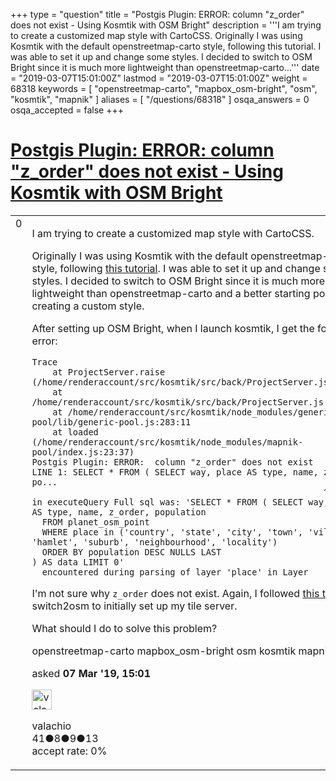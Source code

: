 +++
type = "question"
title = "Postgis Plugin: ERROR:  column &quot;z_order&quot; does not exist - Using Kosmtik with OSM Bright"
description = '''I am trying to create a customized map style with CartoCSS. Originally I was using Kosmtik with the default openstreetmap-carto style, following this tutorial. I was able to set it up and change some styles. I decided to switch to OSM Bright since it is much more lightweight than openstreetmap-carto...'''
date = "2019-03-07T15:01:00Z"
lastmod = "2019-03-07T15:01:00Z"
weight = 68318
keywords = [ "openstreetmap-carto", "mapbox_osm-bright", "osm", "kosmtik", "mapnik" ]
aliases = [ "/questions/68318" ]
osqa_answers = 0
osqa_accepted = false
+++

<div class="headNormal">

# [Postgis Plugin: ERROR: column "z_order" does not exist - Using Kosmtik with OSM Bright](/questions/68318/postgis-plugin-error-column-z_order-does-not-exist-using-kosmtik-with-osm-bright)

</div>

<div id="main-body">

<div id="askform">

<table id="question-table" style="width:100%;">
<colgroup>
<col style="width: 50%" />
<col style="width: 50%" />
</colgroup>
<tbody>
<tr>
<td style="width: 30px; vertical-align: top"><div class="vote-buttons">
<span id="post-68318-upvote" class="ajax-command post-vote up" rel="nofollow" title="I like this post (click again to cancel)"> </span>
<div id="post-68318-score" class="post-score" title="current number of votes">
0
</div>
<span id="post-68318-downvote" class="ajax-command post-vote down" rel="nofollow" title="I dont like this post (click again to cancel)"> </span> <span id="favorite-mark" class="ajax-command favorite-mark" rel="nofollow" title="mark/unmark this question as favorite (click again to cancel)"> </span>
<div id="favorite-count" class="favorite-count">
&#10;</div>
</div></td>
<td><div id="item-right">
<div class="question-body">
<p>I am trying to create a customized map style with CartoCSS.</p>
<p>Originally I was using Kosmtik with the default openstreetmap-carto style, following <a href="https://switch2osm.org/manually-building-a-tile-server-16-04-2-lts/">this tutorial</a>. I was able to set it up and change some styles. I decided to switch to OSM Bright since it is much more lightweight than openstreetmap-carto and a better starting point for creating a custom style.</p>
<p>After setting up OSM Bright, when I launch kosmtik, I get the following error:</p>
<pre><code>Trace
    at ProjectServer.raise (/home/renderaccount/src/kosmtik/src/back/ProjectServer.js:267:13)
    at /home/renderaccount/src/kosmtik/src/back/ProjectServer.js:81:30
    at /home/renderaccount/src/kosmtik/node_modules/generic-pool/lib/generic-pool.js:283:11
    at loaded (/home/renderaccount/src/kosmtik/node_modules/mapnik-pool/index.js:23:37)
Postgis Plugin: ERROR:  column &quot;z_order&quot; does not exist
LINE 1: SELECT * FROM ( SELECT way, place AS type, name, z_order, po...
                                                         ^
in executeQuery Full sql was: &#39;SELECT * FROM ( SELECT way, place AS type, name, z_order, population
  FROM planet_osm_point
  WHERE place in (&#39;country&#39;, &#39;state&#39;, &#39;city&#39;, &#39;town&#39;, &#39;village&#39;, &#39;hamlet&#39;, &#39;suburb&#39;, &#39;neighbourhood&#39;, &#39;locality&#39;)
  ORDER BY population DESC NULLS LAST
) AS data LIMIT 0&#39;
  encountered during parsing of layer &#39;place&#39; in Layer</code></pre>
<p>I'm not sure why <code>z_order</code> does not exist. Again, I followed <a href="https://switch2osm.org/manually-building-a-tile-server-16-04-2-lts/">this tutorial</a> by switch2osm to initially set up my tile server.</p>
<p>What should I do to solve this problem?</p>
</div>
<div id="question-tags" class="tags-container tags">
<span class="post-tag tag-link-openstreetmap-carto" rel="tag" title="see questions tagged &#39;openstreetmap-carto&#39;">openstreetmap-carto</span> <span class="post-tag tag-link-mapbox_osm-bright" rel="tag" title="see questions tagged &#39;mapbox_osm-bright&#39;">mapbox_osm-bright</span> <span class="post-tag tag-link-osm" rel="tag" title="see questions tagged &#39;osm&#39;">osm</span> <span class="post-tag tag-link-kosmtik" rel="tag" title="see questions tagged &#39;kosmtik&#39;">kosmtik</span> <span class="post-tag tag-link-mapnik" rel="tag" title="see questions tagged &#39;mapnik&#39;">mapnik</span>
</div>
<div id="question-controls" class="post-controls">
&#10;</div>
<div class="post-update-info-container">
<div class="post-update-info post-update-info-user">
<p>asked <strong>07 Mar '19, 15:01</strong></p>
<img src="https://secure.gravatar.com/avatar/b1e3fbb6f31c5e0144e7b18fcd7d5d33?s=32&amp;d=identicon&amp;r=g" class="gravatar" width="32" height="32" alt="valachio&#39;s gravatar image" />
<p><span>valachio</span><br />
<span class="score" title="41 reputation points">41</span><span title="8 badges"><span class="badge1">●</span><span class="badgecount">8</span></span><span title="9 badges"><span class="silver">●</span><span class="badgecount">9</span></span><span title="13 badges"><span class="bronze">●</span><span class="badgecount">13</span></span><br />
<span class="accept_rate" title="Rate of the user&#39;s accepted answers">accept rate:</span> <span title="valachio has no accepted answers">0%</span></p>
</div>
</div>
<div id="comments-container-68318" class="comments-container">
&#10;</div>
<div id="comment-tools-68318" class="comment-tools">
&#10;</div>
<div class="clear">
&#10;</div>
<div id="comment-68318-form-container" class="comment-form-container">
&#10;</div>
<div class="clear">
&#10;</div>
</div></td>
</tr>
</tbody>
</table>

</div>

</div>

